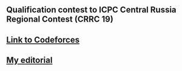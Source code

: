 ## Qualification contest to ICPC Central Russia Regional Contest (CRRC 19)

## [Link to Codeforces](https://codeforces.com/gym/102777)

## [My editorial](https://drive.google.com/file/d/1cknT4hNwOhucsKzEjnzcBnOOw7Hk-62d/)
